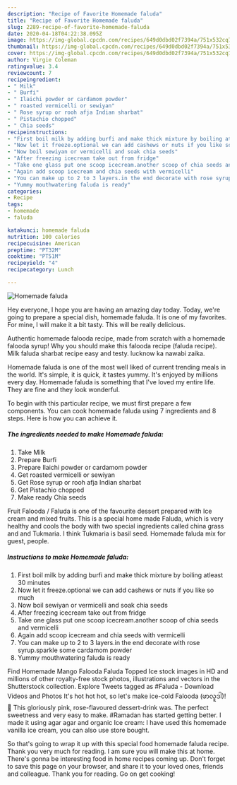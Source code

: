 ```yaml
---
description: "Recipe of Favorite Homemade faluda"
title: "Recipe of Favorite Homemade faluda"
slug: 2289-recipe-of-favorite-homemade-faluda
date: 2020-04-18T04:22:38.095Z
image: https://img-global.cpcdn.com/recipes/649d0dbd02f7394a/751x532cq70/homemade-faluda-recipe-main-photo.jpg
thumbnail: https://img-global.cpcdn.com/recipes/649d0dbd02f7394a/751x532cq70/homemade-faluda-recipe-main-photo.jpg
cover: https://img-global.cpcdn.com/recipes/649d0dbd02f7394a/751x532cq70/homemade-faluda-recipe-main-photo.jpg
author: Virgie Coleman
ratingvalue: 3.4
reviewcount: 7
recipeingredient:
- " Milk"
- " Burfi"
- " Ilaichi powder or cardamom powder"
- " roasted vermicelli or sewiyan"
- " Rose syrup or rooh afja Indian sharbat"
- " Pistachio chopped"
- " Chia seeds"
recipeinstructions:
- "First boil milk by adding burfi and make thick mixture by boiling atleast 30 minutes"
- "Now let it freeze.optional we can add cashews or nuts if you like so much"
- "Now boil sewiyan or vermicelli and soak chia seeds"
- "After freezing icecream take out from fridge"
- "Take one glass put one scoop icecream.another scoop of chia seeds and vermicelli"
- "Again add scoop icecream and chia seeds with vermicelli"
- "You can make up to 2 to 3 layers.in the end decorate with rose syrup.sparkle some cardamom powder"
- "Yummy mouthwatering faluda is ready"
categories:
- Recipe
tags:
- homemade
- faluda

katakunci: homemade faluda 
nutrition: 100 calories
recipecuisine: American
preptime: "PT32M"
cooktime: "PT51M"
recipeyield: "4"
recipecategory: Lunch

---
```



![Homemade faluda](https://img-global.cpcdn.com/recipes/649d0dbd02f7394a/751x532cq70/homemade-faluda-recipe-main-photo.jpg)

Hey everyone, I hope you are having an amazing day today. Today, we're going to prepare a special dish, homemade faluda. It is one of my favorites. For mine, I will make it a bit tasty. This will be really delicious.

Authentic homemade falooda recipe, made from scratch with a homemade falooda syrup! Why you should make this falooda recipe (faluda recipe). Milk faluda sharbat recipe easy and testy. lucknow ka nawabi zaika.

Homemade faluda is one of the most well liked of current trending meals in the world. It's simple, it is quick, it tastes yummy. It's enjoyed by millions every day. Homemade faluda is something that I've loved my entire life. They are fine and they look wonderful.


To begin with this particular recipe, we must first prepare a few components. You can cook homemade faluda using 7 ingredients and 8 steps. Here is how you can achieve it.

<!--inarticleads1-->

##### The ingredients needed to make Homemade faluda:

1. Take  Milk
1. Prepare  Burfi
1. Prepare  Ilaichi powder or cardamom powder
1. Get  roasted vermicelli or sewiyan
1. Get  Rose syrup or rooh afja Indian sharbat
1. Get  Pistachio chopped
1. Make ready  Chia seeds


Fruit Falooda / Faluda is one of the favourite dessert prepared with Ice cream and mixed fruits. This is a special home made Faluda, which is very healthy and cools the body with two special ingredients called china grass and and Tukmaria. I think Tukmaria is basil seed. Homemade faluda mix for guest, people. 

<!--inarticleads2-->

##### Instructions to make Homemade faluda:

1. First boil milk by adding burfi and make thick mixture by boiling atleast 30 minutes
1. Now let it freeze.optional we can add cashews or nuts if you like so much
1. Now boil sewiyan or vermicelli and soak chia seeds
1. After freezing icecream take out from fridge
1. Take one glass put one scoop icecream.another scoop of chia seeds and vermicelli
1. Again add scoop icecream and chia seeds with vermicelli
1. You can make up to 2 to 3 layers.in the end decorate with rose syrup.sparkle some cardamom powder
1. Yummy mouthwatering faluda is ready


Find Homemade Mango Falooda Faluda Topped Ice stock images in HD and millions of other royalty-free stock photos, illustrations and vectors in the Shutterstock collection. Explore Tweets tagged as #Faluda - Download Videos and Photos It&#39;s hot hot hot, so let&#39;s make ice-cold Falooda (ဖာလူဒါ)! 🍧 This gloriously pink, rose-flavoured dessert-drink was. The perfect sweetness and very easy to make. #Ramadan has started getting better. I made it using agar agar and organic Ice cream: I have used this homemade vanilla ice cream, you can also use store bought. 

So that's going to wrap it up with this special food homemade faluda recipe. Thank you very much for reading. I am sure you will make this at home. There's gonna be interesting food in home recipes coming up. Don't forget to save this page on your browser, and share it to your loved ones, friends and colleague. Thank you for reading. Go on get cooking!
